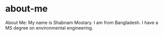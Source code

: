 # about-me
About Me:
My name is Shabnam Mostary. I am from Bangladesh. I have a MS degree on environmental engineering.
